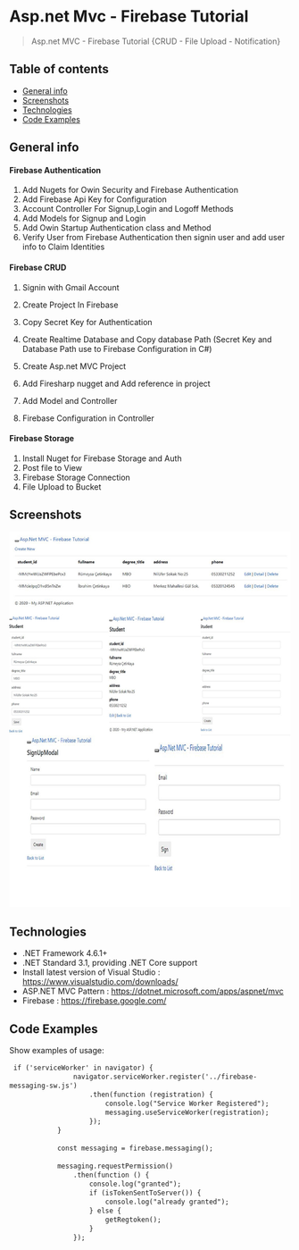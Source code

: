 # Asp.net Mvc - Firebase Tutorial
> Asp.net MVC - Firebase Tutorial {CRUD - File Upload - Notification}

## Table of contents
* [General info](#general-info)
* [Screenshots](#screenshots)
* [Technologies](#technologies)
* [Code Examples](#code-examples)

## General info
<h4>Firebase Authentication</h4>

1. Add Nugets for Owin Security and Firebase Authentication
2. Add Firebase Api Key for Configuration
3. Account Controller For Signup,Login and Logoff Methods
4. Add Models for Signup and Login
5. Add Owin Startup Authentication class and Method
6. Verify User from Firebase Authentication then signin user and add user info to Claim Identities


<h4>Firebase CRUD</h4>

1. Signin with Gmail Account

2. Create Project In Firebase 
3. Copy Secret Key for Authentication
4. Create Realtime Database and Copy database Path (Secret Key and Database Path use to Firebase Configuration in C#)
5. Create Asp.net MVC Project
6. Add Firesharp nugget and Add reference in project
7. Add Model and Controller
8. Firebase Configuration in Controller


<h4> Firebase Storage</h4>

1. Install Nuget for Firebase Storage and Auth
2. Post file to View
3. Firebase Storage Connection
4. File Upload to Bucket

## Screenshots
![Example screenshot](./ScreenShort.jpg)

## Technologies
* .NET Framework 4.6.1+
* .NET Standard 3.1, providing .NET Core support
* Install latest version of Visual Studio : https://www.visualstudio.com/downloads/
* ASP.NET MVC Pattern : https://dotnet.microsoft.com/apps/aspnet/mvc
* Firebase : https://firebase.google.com/

## Code Examples
Show examples of usage:
```
 if ('serviceWorker' in navigator) {
                navigator.serviceWorker.register('../firebase-messaging-sw.js')
                    .then(function (registration) {
                        console.log("Service Worker Registered");
                        messaging.useServiceWorker(registration);
                    });
            }

            const messaging = firebase.messaging();

            messaging.requestPermission()
                .then(function () {
                    console.log("granted");
                    if (isTokenSentToServer()) {
                        console.log("already granted");
                    } else {
                        getRegtoken();
                    }
                });
```

